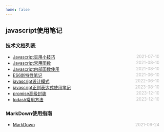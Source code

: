 ```yaml
---
home: false
---
```

## javascript使用笔记
### 技术文档列表
* [Javascript实用小技巧](./usefulTips)  <span style="color:#bbb; float:right">2021-07-10</span>
* [Javascript常用函数](./usefulFunc)  <span style="color:#bbb; float:right">2021-08-10</span>
* [Javascript内部函数使用](./innerFunc)  <span style="color:#bbb; float:right">2021-08-10</span>
* [ES6新特性笔记](./es6)  <span style="color:#bbb; float:right">2021-06-10</span>
* [javascript设计模式](./designMode)  <span style="color:#bbb; float:right">2022-06-10</span>
* [javascript正则表达式使用笔记](./regexp)  <span style="color:#bbb; float:right">2023-08-10</span>
* [promise高级封装](./promise)  <span style="color:#bbb; float:right">2023-12-10</span>
* [lodash常用方法](./lodash)  <span style="color:#bbb; float:right">2023-12-10</span>

### MarkDown使用指南
*  [MarkDown](../blog-daily/use-markdown)  <span style="color:#bbb; float:right">2021-06-24</span>

